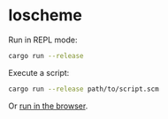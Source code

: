 # loscheme

Run in REPL mode:

```bash
cargo run --release
```

Execute a script:

```bash
cargo run --release path/to/script.scm
```

Or [run in the browser](https://lostella.github.io/loscheme/).

